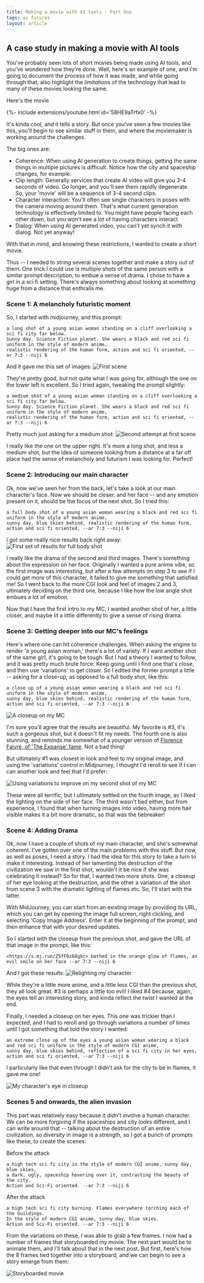 ```yaml
---
title: Making a movie with AI tools - Part One
tags: ai futures
layout: article
---
```



## A case study in making a movie with AI tools

You've probably seen lots of short movies being made using AI tools, and you've wondered how they're done. Well, here's an example of one, and I'm going to document the process of how it was made, and while going through that, also highlight the *limitations* of the technology that lead to many of these movies looking the same.

Here's the movie

<div>{%- include extensions/youtube.html id='58HE9aTrfx0' -%}</div>

It's kinda cool, and it tells a story. But once you've seen a few movies like this, you'll begin to see similar stuff in them, and where the moviemaker is working around the challenges.

The big ones are:
- Coherence: When using AI generation to create things, getting the same things in multiple pictures is difficult. Notice how the city and spaceship changes, for example.
- Clip length: Generally services that create AI video will give you 3-4 seconds of video. Go longer, and you'll see them rapidly degenerate. So, your 'movie' will be a sequence of 3-4 second clips.
- Character interaction: You'll often see single characters in poses with the camera moving around them. That's what current generation technology is effectively limited to. You might have people facing each other down, but you won't see a lot of having characters interact
- Dialog: When using AI generated video, you can't yet synch it with dialog. Not yet anyway!

With that in mind, and knowing these restrictions, I wanted to create a short movie.

Thus -- I needed to string several scenes together and make a story out of them. One trick I could use is multiple shots of the same person with a similar prompt description, to embue a sense of drama. I chose to have a girl in a sci fi setting. There's always something about looking at something huge from a distance that enthralls me. 

### Scene 1: A melancholy futuristic moment

So, I started with midjourney, and this prompt:

	a long shot of a young asian woman standing on a cliff overlooking a sci fi city far below. 
	Sunny day. Science Fiction planet. She wears a black and red sci fi uniform in the style of modern anime, 
	realistic rendering of the human form, action and sci fi oriented, --ar 7:3 --niji 6

And it gave me this set of images:
![First scene](/assets/midj1.png)

They're pretty good, but not quite what I was going for, although the one on the lower left is excellent. So I tried again, tweaking the prompt slightly:

	a medium shot of a young asian woman standing on a cliff overlooking a sci fi city far below. 
	Sunny day. Science Fiction planet. She wears a black and red sci fi uniform in the style of modern anime, 
	realistic rendering of the human form, action and sci fi oriented, --ar 7:3 --niji 6

Pretty much just asking for a medium shot:
![Second attempt at first scene](/assets/midj2.png)

I really like the one on the upper right. It's more a long shot, and less a medium shot, but the idea of someone looking from a distance at a far off place had the sense of melancholy and futurism I was looking for. Perfect!


### Scene 2: Introducing our main character

Ok, now we've seen her from the back, let's take a look at our main character's face. Now we should be closer, and her face -- and any emotion present on it, should be the focus of the next shot. So I tried this:

	a full body shot of a young asian woman wearing a black and red sci fi uniform in the style of modern anime, 
	sunny day, blue skies behind, realistic rendering of the human form, action and sci fi oriented, --ar 7:3 --niji 6

I got some really nice results back right away:
![First set of results for full body shot](/assets/midj3.png)

I really like the drama of the second and third images. There's something about the expression on her face. Originally I wanted a pure anime vibe, so the first image was interesting, but after a few attempts on step 3 to see if I could get more of this character, it failed to give me something that satisfied me! So I went back to the more CGI look and feel of images 2 and 3, ultimately deciding on the third one, because I like how the low angle shot embues a lot of emotion.

Now that I have the first intro to my MC, I wanted another shot of her, a little closer, and maybe lit a little differently to give a sense of rising drama.

### Scene 3: Getting deeper into our MC's feelings

Here's where one can hit coherence challenges. When asking the engine to render 'a young asian woman,' there's a lot of variety. If I want another shot of the same girl, it's going to be tough. But I had a theory I wanted to follow, and it was pretty much brute force. Keep going until I find one that's close, and then use 'variations' to get closer. So I edited the former prompt a little -- asking for a close-up, as opposed to a full body shot, like this:

	a close up of a young asian woman wearing a black and red sci fi uniform in the style of modern anime, 
	sunny day, blue skies behind, realistic rendering of the human form, action and sci fi oriented, --ar 7:3 --niji 6

![A closeup on my MC](/assets/midj4.png)

I'm sure you'll agree that the results are beautiful. My favorite is #3, it's such a gorgeous shot, but it doesn't fit my needs. The fourth one is also stunning, and reminds me somewhat of a younger version of [Florence Faivre, of 'The Expanse' fame](https://thetvdb.com/series/the-expanse/people/65335768). Not a bad thing! 

But ultimately #1 was closest in look and feel to my original image, and using the 'variations' control in Midjourney, I thought I'd reroll to see if I can can another look and feel that I'd prefer:

![Using variations to improve on my second shot of my MC](/assets/midj5.png)

These were all terrific, but I ultimately settled on the fourth image, as I liked the lighting on the side of her face. The third wasn't bad either, but from experience, I found that when turning images into video, having more hair visible makes it a bit more dramatic, so that was the tiebreaker!

### Scene 4: Adding Drama
Ok, now I have a couple of shots of my main character, and she's somewhat coherent. I've gotten over one of the main problems with this stuff. But now, as well as poses, I need a story. I had the idea for this story to take a turn to make it interesting. Instead of her lamenting the destruction of the civilization we saw in the first shot, wouldn't it be nice if she was celebrating it instead? So for that, I wanted two more shots. One, a closeup of her eye looking at the destruction, and the other a variation of the shot from scene 3 with the dramatic lighting of flames etc. So, I'll start with the latter.

With MidJourney, you can start from an existing image by providing its URL, which you can get by opening the image full screen, right clicking, and selecting 'Copy Image Address'. Enter it at the beginning of the prompt, and then enhance that with your desired updates.

So I started with the closeup from the previous shot, and gave the URL of that image in the prompt, like this:

	<https://s.mj.run/Z5fF0z68gkc> bathed in the orange glow of flames, an evil smile on her face --ar 7:3 --niji 6

And I got these results:
![Relighting my character](/assets/midj6.png)

While they're a little more anime, and a little less CGI than the previous shot, they all look great. #3 is perhaps a little too evil! I liked #4 because, again, the eyes tell an interesting story, and kinda reflect the twist I wanted at the end. 

Finally, I needed a closeup on her eyes. This one was trickier than I expected, and I had to reroll and go through variations a number of times until I got something that told the story I wanted:

	an extreme close up of the eyes a young asian woman wearing a black and red sci fi uniform in the style of modern CGI anime, 
	sunny day, blue skies behind, reflection of a sci fi city in her eyes, action and sci fi oriented, --ar 7:3 --niji 6

I particularly like that even through I didn't ask for the city to be in flames, it gave me one!

![My character's eye in closeup](/assets/midj7.png)

### Scenes 5 and onwards, the alien invasion

This part was relatively easy because it didn't involve a human character. We can be more forgiving if the spaceships and city looks different, and I can write around that -- talking about the destruction of an entire civilization, so diversity in image is a strength, so I got a bunch of prompts like these, to create the scenes:

Before the attack

	a high tech sci fi city in the style of modern CGI anime, sunny day, blue skies, 
	a dark, ugly, spaceship hovering over it, contrasting the beauty of the city. 
	Action and Sci-Fi oriented. --ar 7:3 --niji 6

After the attack

	a high tech sci fi city burning. Flames everywhere torching each of the buildings. 
	In the style of modern CGI anime, sunny day, blue skies. 
	Action and Sci-Fi oriented. --ar 7:3 --niji 6 


From the variations on these, I was able to grab a few frames. I now had a number of frames that storyboarded my movie. The next part would be to animate them, and I'll talk about that in the next post. But first, here's how the 8 frames tied together into a storyboard, and we can begin to see a story emerge from them:


![Storyboarded movie](/assets/scene.gif)

